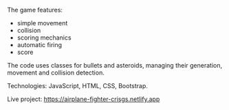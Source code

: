 The game features: 
- simple movement
- collision
- scoring mechanics
- automatic firing
- score

The code uses classes for bullets and asteroids, managing their generation, movement and collision detection.

Technologies: JavaScript, HTML, CSS, Bootstrap.

Live project: https://airplane-fighter-crisgs.netlify.app
